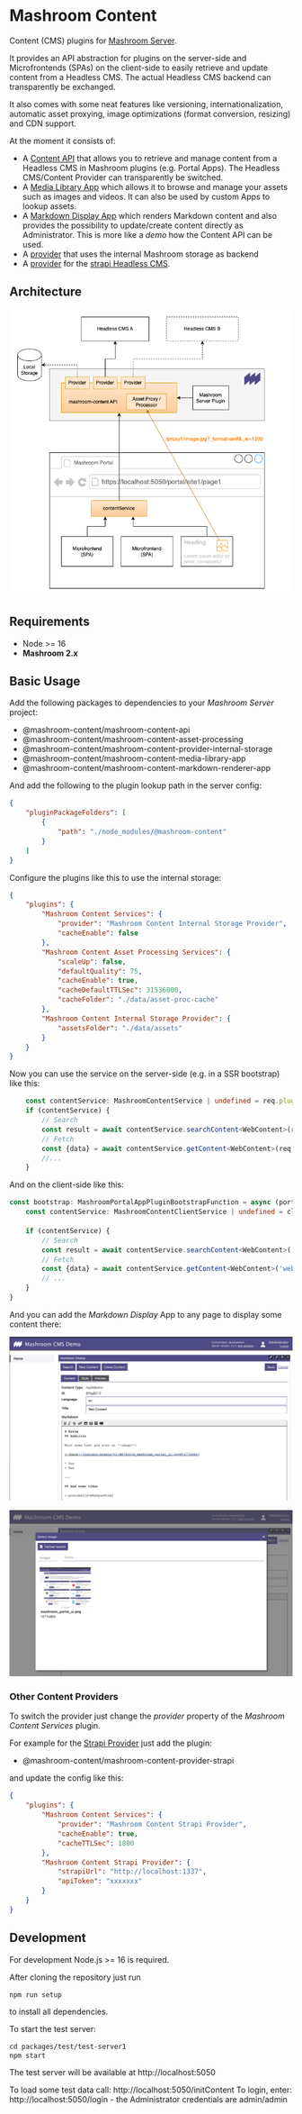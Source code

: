 # Mashroom Content

Content (CMS) plugins for [Mashroom Server](https://www.mashroom-server.com).

It provides an API abstraction for plugins on the server-side and Microfrontends (SPAs) on the client-side to easily retrieve and
update content from a Headless CMS. The actual Headless CMS backend can transparently be exchanged.

It also comes with some neat features like versioning, internationalization,
automatic asset proxying, image optimizations (format conversion, resizing) and CDN support.

At the moment it consists of:

 * A [Content API](packages/mashroom-content-api/README.md) that allows you to retrieve and manage content from a Headless CMS
   in Mashroom plugins (e.g. Portal Apps). The Headless CMS/Content Provider can transparently be switched.
 * A [Media Library App](packages/mashroom-content-media-library-app/README.md)
   which allows it to browse and manage your assets such as images and videos.
   It can also be used by custom Apps to lookup assets.
 * A [Markdown Display App](packages/mashroom-content-markdown-renderer-app/README.md) which renders Markdown content
   and also provides the possibility to update/create content directly as Administrator.
   This is more like a *demo* how the Content API can be used.
 * A [provider](packages/mashroom-content-provider-internal-storage/README.md) that uses the internal Mashroom storage as backend
 * A [provider](packages/mashroom-content-provider-strapi/README.md) for the [strapi Headless CMS](https://strapi.io).

## Architecture

![Mashroom Content Architecture](architecture.png)

## Requirements

 * Node >= 16
 * **Mashroom 2.x**

## Basic Usage

Add the following packages to dependencies to your _Mashroom Server_ project:

 * @mashroom-content/mashroom-content-api
 * @mashroom-content/mashroom-content-asset-processing
 * @mashroom-content/mashroom-content-provider-internal-storage
 * @mashroom-content/mashroom-content-media-library-app
 * @mashroom-content/mashroom-content-markdown-renderer-app

And add the following to the plugin lookup path in the server config:

```json
{
    "pluginPackageFolders": [
        {
            "path": "./node_modules/@mashroom-content"
        }
    ]
}
```

Configure the plugins like this to use the internal storage:

```json
{
    "plugins": {
        "Mashroom Content Services": {
            "provider": "Mashroom Content Internal Storage Provider",
            "cacheEnable": false
        },
        "Mashroom Content Asset Processing Services": {
            "scaleUp": false,
            "defaultQuality": 75,
            "cacheEnable": true,
            "cacheDefaultTTLSec": 31536000,
            "cacheFolder": "./data/asset-proc-cache"
        },
        "Mashroom Content Internal Storage Provider": {
            "assetsFolder": "./data/assets"
        }
    }
}
```

Now you can use the service on the server-side (e.g. in a SSR bootstrap) like this:

```typescript
    const contentService: MashroomContentService | undefined = req.pluginContext.services.content?.service;
    if (contentService) {
        // Search
        const result = await contentService.searchContent<WebContent>(req, 'web-content', {tags: {$in: ['foo']}}, 'de', 'published', { foo: 'desc' }, 100);
        // Fetch
        const {data} = await contentService.getContent<WebContent>(req, 'web-content', '1234567');
        //...
    }
```

And on the client-side like this:

```typescript
const bootstrap: MashroomPortalAppPluginBootstrapFunction = async (portalAppHostElement, portalAppSetup, clientServices) => {
    const contentService: MashroomContentClientService | undefined = clientServices.contentService;

    if (contentService) {
        // Search
        const result = await contentService.searchContent<WebContent>('web-content', {tags: {$in: ['foo']}}, 'de', 'published', { foo: 'desc' }, 100);
        // Fetch
        const {data} = await contentService.getContent<WebContent>('web-content', '1234567');
        // ...
    }
}
```

And you can add the *Markdown Display* App to any page to display some content there:

![Markdown Display](markdown-display-app.png)

![Media Library](media-library-app.png)

### Other Content Providers

To switch the provider just change the *provider* property of the *Mashroom Content Services* plugin.

For example for the [Strapi Provider](packages/mashroom-content-provider-strapi/README.md) just add the plugin:

 * @mashroom-content/mashroom-content-provider-strapi

and update the config like this:

```json
{
    "plugins": {
        "Mashroom Content Services": {
            "provider": "Mashroom Content Strapi Provider",
            "cacheEnable": true,
            "cacheTTLSec": 1800
        },
        "Mashroom Content Strapi Provider": {
            "strapiUrl": "http://localhost:1337",
            "apiToken": "xxxxxxx"
        }
    }
}
```

## Development

For development Node.js >= 16 is required.

After cloning the repository just run

    npm run setup

to install all dependencies.

To start the test server:

    cd packages/test/test-server1
    npm start

The test server will be available at http://localhost:5050

To load some test data call: http://localhost:5050/initContent
To login, enter: http://localhost:5050/login - the Administrator credentials are admin/admin

